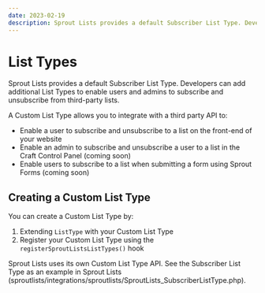 ```yaml
---
date: 2023-02-19
description: Sprout Lists provides a default Subscriber List Type. Developers can add additional List Types to enable users and admins to subscribe and unsubscribe from third-party lists.
---
```


# List Types

Sprout Lists provides a default Subscriber List Type. Developers can add additional List Types to enable users and admins to subscribe and unsubscribe from third-party lists.

A Custom List Type allows you to integrate with a third party API to:

- Enable a user to subscribe and unsubscribe to a list on the front-end of your website
- Enable an admin to subscribe and unsubscribe a user to a list in the Craft Control Panel (coming soon)
- Enable users to subscribe to a list when submitting a form using Sprout Forms (coming soon)

## Creating a Custom List Type

You can create a Custom List Type by:

1. Extending `ListType` with your Custom List Type
2. Register your Custom List Type using the `registerSproutListsListTypes()` hook

Sprout Lists uses its own Custom List Type API. See the Subscriber List Type as an example in Sprout Lists (sproutlists/integrations/sproutlists/SproutLists_SubscriberListType.php).

